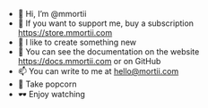 - 👋 Hi, I’m @mmortii
- 👀 If you want to support me, buy a subscription https://store.mmortii.com
- 🤍 I like to create something new
- 📑 You can see the documentation on the website https://docs.mmortii.com or on GitHub
- 📫 You can write to me at hello@mortii.com
- 🍿 Take popcorn
- 🕶️ Enjoy watching

<!---
mmortii/mmortii is a ✨ special ✨ repository because its `README.md` (this file) appears on your GitHub profile.
You can click the Preview link to take a look at your changes.
--->
